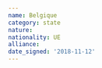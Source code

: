 ```yaml
---
name: Belgique
category: state
nature: 
nationality: UE
alliance: 
date_signed: '2018-11-12'
---
```

    